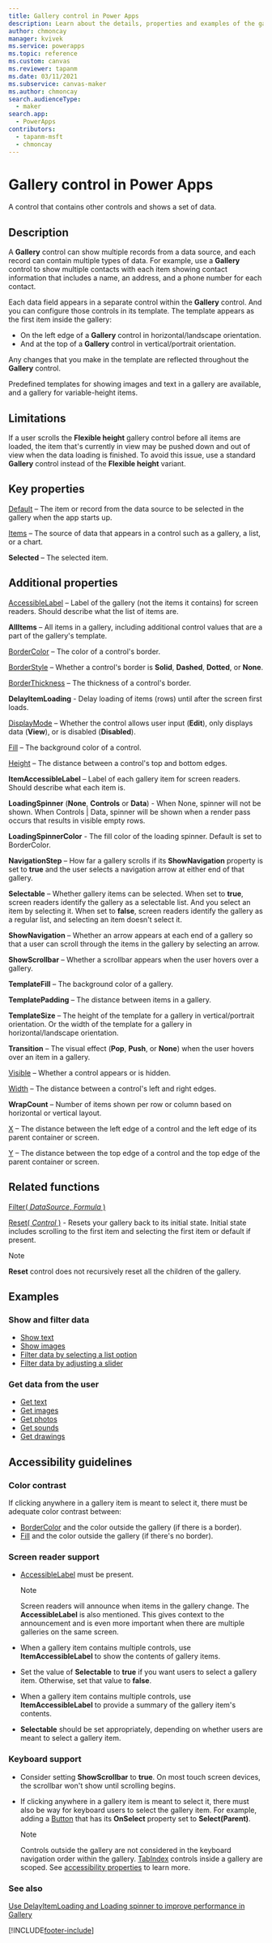```yaml
---
title: Gallery control in Power Apps
description: Learn about the details, properties and examples of the gallery control in Power Apps.
author: chmoncay
manager: kvivek
ms.service: powerapps
ms.topic: reference
ms.custom: canvas
ms.reviewer: tapanm
ms.date: 03/11/2021
ms.subservice: canvas-maker
ms.author: chmoncay
search.audienceType:
  - maker
search.app:
  - PowerApps
contributors:
  - tapanm-msft
  - chmoncay
---
```

# Gallery control in Power Apps

A control that contains other controls and shows a set of data.

## Description

A **Gallery** control can show multiple records from a data source, and each record can contain multiple types of data. For example, use a **Gallery** control to show multiple contacts with each item showing contact information that includes a name, an address, and a phone number for each contact.

Each data field appears in a separate control within the **Gallery** control. And you can configure those controls in its template. The template appears as the first item inside the gallery:

- On the left edge of a **Gallery** control in horizontal/landscape orientation.
- And at the top of a **Gallery** control in vertical/portrait orientation. 

Any changes that you make in the template are reflected throughout the **Gallery** control.

Predefined templates for showing images and text in a gallery are available, and a gallery for variable-height items.

## Limitations

If a user scrolls the **Flexible height** gallery control before all items are loaded, the item that's currently in view may be pushed down and out of view when the data loading is finished. To avoid this issue, use a standard **Gallery** control instead of the **Flexible height** variant.

## Key properties

[Default](properties-core.md) – The item or record from the data source to be selected in the gallery when the app starts up.

[Items](properties-core.md) – The source of data that appears in a control such as a gallery, a list, or a chart.

**Selected** – The selected item.

## Additional properties

[AccessibleLabel](properties-accessibility.md) – Label of the gallery (not the items it contains) for screen readers. Should describe what the list of items are.

**AllItems** – All items in a gallery, including additional control values that are a part of the gallery's template.

[BorderColor](properties-color-border.md) – The color of a control's border.

[BorderStyle](properties-color-border.md) – Whether a control's border is **Solid**, **Dashed**, **Dotted**, or **None**.

[BorderThickness](properties-color-border.md) – The thickness of a control's border.

**DelayItemLoading** - Delay loading of items (rows) until after the screen first loads.

[DisplayMode](properties-core.md) – Whether the control allows user input (**Edit**), only displays data (**View**), or is disabled (**Disabled**).

[Fill](properties-color-border.md) – The background color of a control.

[Height](properties-size-location.md) – The distance between a control's top and bottom edges.

**ItemAccessibleLabel** – Label of each gallery item for screen readers. Should describe what each item is.

**LoadingSpinner** (**None**, **Controls** or **Data**) - When None, spinner will not be shown. When Controls | Data, spinner will be shown when a render pass occurs that results in visible empty rows.

**LoadingSpinnerColor** - The fill color of the loading spinner.  Default is set to BorderColor.

**NavigationStep** – How far a gallery scrolls if its **ShowNavigation** property is set to **true** and the user selects a navigation arrow at either end of that gallery.

**Selectable** – Whether gallery items can be selected. When set to **true**, screen readers identify the gallery as a selectable list. And you select an item by selecting it. When set to **false**, screen readers identify the gallery as a regular list, and selecting an item doesn't select it.

**ShowNavigation** – Whether an arrow appears at each end of a gallery so that a user can scroll through the items in the gallery by selecting an arrow.

**ShowScrollbar** – Whether a scrollbar appears when the user hovers over a gallery.

**TemplateFill** – The background color of a gallery.

**TemplatePadding** – The distance between items in a gallery.

**TemplateSize** – The height of the template for a gallery in vertical/portrait orientation. Or the width of the template for a gallery in horizontal/landscape orientation.

**Transition** – The visual effect (**Pop**, **Push**, or **None**) when the user hovers over an item in a gallery.

[Visible](properties-core.md) – Whether a control appears or is hidden.

[Width](properties-size-location.md) – The distance between a control's left and right edges.

**WrapCount** – Number of items shown per row or column based on horizontal or vertical layout.

[X](properties-size-location.md) – The distance between the left edge of a control and the left edge of its parent container or screen.

[Y](properties-size-location.md) – The distance between the top edge of a control and the top edge of the parent container or screen.

## Related functions

[Filter( *DataSource*, *Formula* )](../functions/function-filter-lookup.md)

[Reset( *Control* )](../functions/function-reset.md) - Resets your gallery back to its initial state. Initial state includes scrolling to the first item and selecting the first item or default if present. 

  > [!NOTE]
  > **Reset** control does not recursively reset all the children of the gallery.

## Examples

### Show and filter data

- [Show text](control-text-box.md#show-data-in-a-gallery)
- [Show images](control-image.md#show-a-set-of-images-from-a-data-source)
- [Filter data by selecting a list option](control-drop-down.md#examples)
- [Filter data by adjusting a slider](control-slider.md#example)

### Get data from the user

- [Get text](control-text-input.md#collect-data)
- [Get images](control-add-picture.md#add-images-to-an-image-gallery-control)
- [Get photos](control-camera.md#examples)
- [Get sounds](control-microphone.md#examples)
- [Get drawings](control-pen-input.md#create-a-set-of-images)

## Accessibility guidelines

### Color contrast

If clicking anywhere in a gallery item is meant to select it, there must be adequate color contrast between:

- [BorderColor](properties-color-border.md) and the color outside the gallery (if there is a border).
- [Fill](properties-color-border.md) and the color outside the gallery (if there's no border).

### Screen reader support

- [AccessibleLabel](properties-accessibility.md) must be present.

    > [!NOTE]
    > Screen readers will announce when items in the gallery change. The **AccessibleLabel** is also mentioned. This gives context to the announcement and is even more important when there are multiple galleries on the same screen.

- When a gallery item contains multiple controls, use **ItemAccessibleLabel** to show the contents of gallery items.

- Set the value of **Selectable** to **true** if you want users to select a gallery item. Otherwise, set that value to **false**.

- When a gallery item contains multiple controls, use **ItemAccessibleLabel** to provide a summary of the gallery item's contents.

- **Selectable** should be set appropriately, depending on whether users are meant to select a gallery item.

### Keyboard support

- Consider setting **ShowScrollbar** to **true**. On most touch screen devices, the scrollbar won't show until scrolling begins.
- If clicking anywhere in a gallery item is meant to select it, there must also be way for keyboard users to select the gallery item. For example, adding a [Button](control-button.md) that has its **OnSelect** property set to **Select(Parent)**.

    > [!NOTE]
  > Controls outside the gallery are not considered in the keyboard navigation order within the gallery. [TabIndex](properties-accessibility.md) controls inside a gallery are scoped. See [accessibility properties](properties-accessibility.md) to learn more.

### See also

[Use DelayItemLoading and Loading spinner to improve performance in Gallery](../performance-tips.md#use-delayitemloading-and-loading-spinner-to-improve-performance-in-gallery)

[!INCLUDE[footer-include](../../../includes/footer-banner.md)]  
